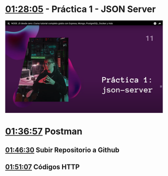 # [01:28:05](https://www.youtube.com/watch?v=I17ln313Pjk&list=TLPQMDEwNjIwMjUxxiOoJ0A2bA&index=1&t=5285s) - **Práctica 1 - JSON Server**

![1748924144896](image/Practica1/1748924144896.png)

# [01:36:57](https://www.youtube.com/watch?v=I17ln313Pjk&list=TLPQMDEwNjIwMjUxxiOoJ0A2bA&index=1&t=5817s) Postman

## [01:46:30](https://www.youtube.com/watch?v=I17ln313Pjk&list=TLPQMDEwNjIwMjUxxiOoJ0A2bA&index=1&t=6390s) Subir Repositorio a Github

## [01:51:07](https://www.youtube.com/watch?v=I17ln313Pjk&list=TLPQMDEwNjIwMjUxxiOoJ0A2bA&index=1&t=6667s) Códigos HTTP
